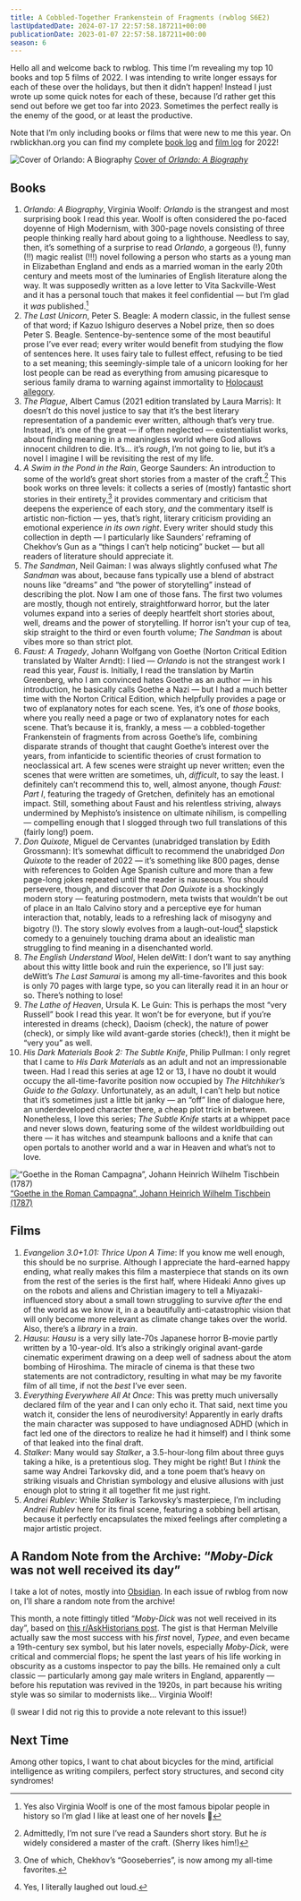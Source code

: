 ```yaml
---
title: A Cobbled-Together Frankenstein of Fragments (rwblog S6E2)
lastUpdatedDate: 2024-07-17 22:57:58.187211+00:00 
publicationDate: 2023-01-07 22:57:58.187211+00:00 
season: 6
---
```


Hello all and welcome back to rwblog. This time I’m revealing my top 10 books and top 5 films of 2022. I was intending to write longer essays for each of these over the holidays, but then it didn’t happen! Instead I just wrote up some quick notes for each of these, because I’d rather get this send out before we get too far into 2023. Sometimes the perfect really is the enemy of the good, or at least the productive.

Note that I’m only including books or films that were new to me this year. On rwblickhan.org you can find my complete [book log](https://rwblickhan.org/logs/books-2022/) and [film log](https://rwblickhan.org/logs/films-2022/) for 2022!

![Cover of *Orlando: A Biography*](../../assets/newsletters/orlando.jpg)
[Cover of *Orlando: A Biography*](https://en.wikipedia.org/wiki/Orlando:_A_Biography#/media/File:Portadaorlando.jpg)

## Books

1. *Orlando: A Biography*, Virginia Woolf: *Orlando* is the strangest and most surprising book I read this year. Woolf is often considered the po-faced doyenne of High Modernism, with 300-page novels consisting of three people thinking really hard about going to a lighthouse. Needless to say, then, it’s something of a surprise to read *Orlando*, a gorgeous (!), funny (!!) magic realist (!!!) novel following a person who starts as a young man in Elizabethan England and ends as a married woman in the early 20th century and meets most of the luminaries of English literature along the way. It was supposedly written as a love letter to Vita Sackville-West and it has a personal touch that makes it feel confidential — but I’m glad it *was* published.[^1]
2. *The Last Unicorn*, Peter S. Beagle: A modern classic, in the fullest sense of that word; if Kazuo Ishiguro deserves a Nobel prize, then so does Peter S. Beagle. Sentence-by-sentence some of the most beautiful prose I’ve ever read; every writer would benefit from studying the flow of sentences here. It uses fairy tale to fullest effect, refusing to be tied to a set meaning; this seemingly-simple tale of a unicorn looking for her lost people can be read as everything from amusing picaresque to serious family drama to warning against immortality to [Holocaust allegory](https://jewishreviewofbooks.com/uncategorized/5276/the-best-unicorn/).
3. *The Plague*, Albert Camus (2021 edition translated by Laura Marris): It doesn’t do this novel justice to say that it’s the best literary representation of a pandemic ever written, although that’s very true. Instead, it’s one of the great — if often neglected — existentialist works, about finding meaning in a meaningless world where God allows innocent children to die. It’s... it’s *rough*, I’m not going to lie, but it’s a novel I imagine I will be revisiting the rest of my life.
4. *A Swim in the Pond in the Rain*, George Saunders: An introduction to some of the world’s great short stories from a master of the craft.[^2] This book works on three levels: it collects a series of (mostly) fantastic short stories in their entirety,[^3] it provides commentary and criticism that deepens the experience of each story, *and* the commentary itself is artistic non-fiction — yes, that’s right, literary criticism providing an emotional experience *in its own right*. Every writer should study this collection in depth — I particularly like Saunders’ reframing of Chekhov’s Gun as a “things I can’t help noticing” bucket — but all readers of literature should appreciate it.
5. *The Sandman*, Neil Gaiman: I was always slightly confused what *The Sandman* was about, because fans typically use a blend of abstract nouns like “dreams” and “the power of storytelling” instead of describing the plot. Now I am one of those fans. The first two volumes are mostly, though not entirely, straightforward horror, but the later volumes expand into a series of deeply heartfelt short stories about, well, dreams and the power of storytelling. If horror isn’t your cup of tea, skip straight to the third or even fourth volume; *The Sandman* is about vibes more so than strict plot.
6. *Faust: A Tragedy*, Johann Wolfgang von Goethe (Norton Critical Edition translated by Walter Arndt): I lied — *Orlando* is not the strangest work I read this year, *Faust* is. Initially, I read the translation by Martin Greenberg, who I am convinced hates Goethe as an author — in his introduction, he basically calls Goethe a Nazi — but I had a much better time with the Norton Critical Edition, which helpfully provides a page or two of explanatory notes for each scene. Yes, it’s one of *those* books, where you really need a page or two of explanatory notes for each scene. That’s because it is, frankly, a mess — a cobbled-together Frankenstein of fragments from across Goethe’s life, combining disparate strands of thought that caught Goethe’s interest over the years, from infanticide to scientific theories of crust formation to neoclassical art. A few scenes were straight up never written; even the scenes that were written are sometimes, uh, *difficult*, to say the least. I definitely can’t recommend this to, well, almost anyone, though *Faust: Part I*, featuring the tragedy of Gretchen, definitely has an emotional impact. Still, something about Faust and his relentless striving, always undermined by Mephisto’s insistence on ultimate nihilism, is compelling — compelling enough that I slogged through two full translations of this (fairly long!) poem.
7. *Don Quixote*, Miguel de Cervantes (unabridged translation by Edith Grossmann): It’s somewhat difficult to recommend the unabridged *Don Quixote* to the reader of 2022 — it’s something like 800 pages, dense with references to Golden Age Spanish culture and more than a few page-long jokes repeated until the reader is nauseous. You should persevere, though, and discover that *Don Quixote* is a shockingly modern story — featuring postmodern, meta twists that wouldn’t be out of place in an Italo Calvino story and a perceptive eye for human interaction that, notably, leads to a refreshing lack of misogyny and bigotry (!). The story slowly evolves from a laugh-out-loud[^4] slapstick comedy to a genuinely touching drama about an idealistic man struggling to find meaning in a disenchanted world.
8. *The English Understand Wool*, Helen deWitt: I don’t want to say anything about this witty little book and ruin the experience, so I’ll just say: deWitt’s *The Last Samurai* is among my all-time-favorites and this book is only 70 pages with large type, so you can literally read it in an hour or so. There’s nothing to lose!
9. *The Lathe of Heaven*, Ursula K. Le Guin: This is perhaps the most “very Russell” book I read this year. It won’t be for everyone, but if you’re interested in dreams (check), Daoism (check), the nature of power (check), or simply like wild avant-garde stories (check!), then it might be “very you” as well.
10. *His Dark Materials Book 2: The Subtle Knife*, Philip Pullman: I only regret that I came to *His Dark Materials* as an adult and not an impressionable tween. Had I read this series at age 12 or 13, I have no doubt it would occupy the all-time-favorite position now occupied by *The Hitchhiker’s Guide to the Galaxy*. Unfortunately, as an adult, I can’t help but notice that it’s sometimes just a little bit janky — an “off” line of dialogue here, an underdeveloped character there, a cheap plot trick in between. Nonetheless, I love this series; *The Subtle Knife* starts at a whippet pace and never slows down, featuring some of the wildest worldbuilding out there — it has witches and steampunk balloons and a knife that can open portals to another world and a war in Heaven and what’s not to love.

![“Goethe in the Roman Campagna”, Johann Heinrich Wilhelm Tischbein (1787)](../../assets/newsletters/goethe.jpg)
[“Goethe in the Roman Campagna”, Johann Heinrich Wilhelm Tischbein (1787)](https://en.wikipedia.org/wiki/File:Johann_Heinrich_Wilhelm_Tischbein_-_Goethe_in_the_Roman_Campagna_-_Google_Art_Project.jpg)

## Films

1. *Evangelion 3.0+1.01: Thrice Upon A Time*: If you know me well enough, this should be no surprise. Although I appreciate the hard-earned happy ending, what really makes this film a masterpiece that stands on its own from the rest of the series is the first half, where Hideaki Anno gives up on the robots and aliens and Christian imagery to tell a Miyazaki-influenced story about a small town struggling to survive *after* the end of the world as we know it, in a a beautifully anti-catastrophic vision that will only become more relevant as climate change takes over the world. Also, there’s a *library* in a *train*.
2. *Hausu*: *Hausu* is a very silly late-70s Japanese horror B-movie partly written by a 10-year-old. It’s also a strikingly original avant-garde cinematic experiment drawing on a deep well of sadness about the atom bombing of Hiroshima. The miracle of cinema is that these two statements are not contradictory, resulting in what may be my favorite film of all time, if not the *best* I’ve ever seen.
3. *Everything Everywhere All At Once*: This was pretty much universally declared film of the year and I can only echo it. That said, next time you watch it, consider the lens of neurodiversity! Apparently in early drafts the main character was supposed to have undiagnosed ADHD (which in fact led one of the directors to realize he had it himself) and I think some of that leaked into the final draft.
4. *Stalker*: Many would say *Stalker*, a 3.5-hour-long film about three guys taking a hike, is a pretentious slog. They might be right! But I *think* the same way Andrei Tarkovsky did, and a tone poem that’s heavy on striking visuals and Christian symbology and elusive allusions with just enough plot to string it all together fit me just right.
5. *Andrei Rublev*: While *Stalker* is Tarkovsky’s masterpiece, I’m including *Andrei Rublev* here for its final scene, featuring a sobbing bell artisan, because it perfectly encapsulates the mixed feelings after completing a major artistic project.

## A Random Note from the Archive: “*Moby-Dick* was not well received its day”

I take a lot of notes, mostly into [Obsidian](https://obsidian.md/). In each issue of rwblog from now on, I’ll share a random note from the archive!

This month, a note fittingly titled “*Moby-Dick* was not well received in its day”, based on [this r/AskHistorians post](https://www.reddit.com/r/AskHistorians/comments/xjjovl/comment/ip96tck/?context=1). The gist is that Herman Melville actually saw the most success with his *first* novel, *Typee*, and even became a 19th-century sex symbol, but his later novels, especially *Moby-Dick*, were critical and commercial flops; he spent the last years of his life working in obscurity as a customs inspector to pay the bills. He remained only a cult classic — particularly among gay male writers in England, apparently — before his reputation was revived in the 1920s, in part because his writing style was so similar to modernists like... Virginia Woolf!

(I swear I did not rig this to provide a note relevant to this issue!)

## Next Time

Among other topics, I want to chat about bicycles for the mind, artificial intelligence as writing compilers, perfect story structures, and second city syndromes!

[^1]: Yes also Virginia Woolf is one of the most famous bipolar people in history so I’m glad I like at least one of her novels 👀

[^2]: Admittedly, I’m not sure I’ve read a Saunders short story. But he *is* widely considered a master of the craft. (Sherry likes him!)

[^3]: One of which, Chekhov’s “Gooseberries”, is now among my all-time favorites.

[^4]: Yes, I literally laughed out loud.